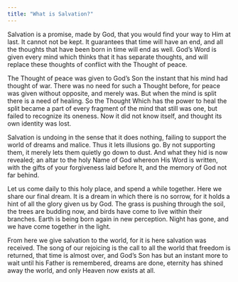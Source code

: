 ```yaml
---
title: "What is Salvation?"
---
```


Salvation is a promise, made by God, that you would find your way to Him
at last. It cannot not be kept. It guarantees that time will have an
end, and all the thoughts that have been born in time will end as well.
God’s Word is given every mind which thinks that it has separate
thoughts, and will replace these thoughts of conflict with the Thought
of peace.

The Thought of peace was given to God’s Son the instant that his mind
had thought of war. There was no need for such a Thought before, for
peace was given without opposite, and merely was. But when the mind is
split there is a need of healing. So the Thought Which has the power to
heal the split became a part of every fragment of the mind that still
was one, but failed to recognize its oneness. Now it did not know
itself, and thought its own identity was lost.

Salvation is undoing in the sense that it does nothing, failing to
support the world of dreams and malice. Thus it lets illusions go. By
not supporting them, it merely lets them quietly go down to dust. And
what they hid is now revealed; an altar to the holy Name of God whereon
His Word is written, with the gifts of your forgiveness laid before It,
and the memory of God not far behind.

Let us come daily to this holy place, and spend a while together. Here
we share our final dream. It is a dream in which there is no sorrow, for
it holds a hint of all the glory given us by God. The grass is pushing
through the soil, the trees are budding now, and birds have come to live
within their branches. Earth is being born again in new perception.
Night has gone, and we have come together in the light.

From here we give salvation to the world, for it is here salvation was
received. The song of our rejoicing is the call to all the world that
freedom is returned, that time is almost over, and God’s Son has but an
instant more to wait until his Father is remembered, dreams are done,
eternity has shined away the world, and only Heaven now exists at all.

